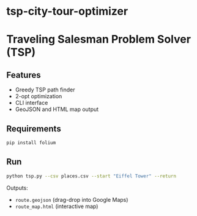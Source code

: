 # tsp-city-tour-optimizer
# Traveling Salesman Problem Solver (TSP)

## Features

- Greedy TSP path finder
- 2-opt optimization
- CLI interface
- GeoJSON and HTML map output

## Requirements

```bash
pip install folium
```

## Run

```bash
python tsp.py --csv places.csv --start "Eiffel Tower" --return
```

Outputs:
- `route.geojson` (drag-drop into Google Maps)
- `route_map.html` (interactive map)

